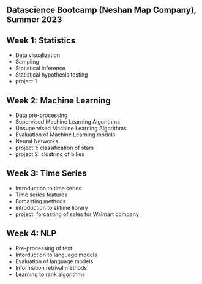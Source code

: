 ## Datascience Bootcamp (Neshan Map Company), Summer 2023



## Week 1: Statistics

- Data visualization
- Sampling
- Statistical inference
- Statistical hypothesis testing
- project 1

## Week 2: Machine Learning
- Data pre-processing
- Supervised Machine Learning Algorithms
- Unsupervised Machine Learning Algorithms
- Evaluation of Machine Learning models
- Neural Networks
- project 1: classification of stars
- project 2: clustring of bikes

## Week 3: Time Series
- Introduction to time series
- Time series features
- Forcasting methods
- introduction to sktime library
- project: forcasting of sales for Walmart company 

## Week 4: NLP
- Pre-processing of text
- Intorduction to language models
- Evaluation of language models
- Information retrival methods
- Learning to rank algorithms
